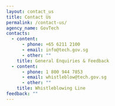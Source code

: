 ```yaml
---
layout: contact_us
title: Contact Us
permalink: /contact-us/
agency_name: GovTech
contacts:
  - content:
      - phone: +65 6211 2100
      - email: info@tech.gov.sg
      - other: ""
    title: General Enquiries & Feedback
  - content:
      - phone: 1 800 944 7853
      - email: whistleblow@tech.gov.sg
      - other: ""
    title: Whistleblowing Line
feedback: ""
---
```

